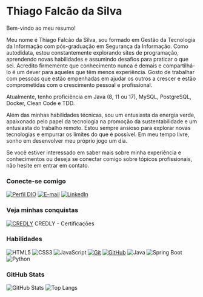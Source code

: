 # Thiago Falcão da Silva

Bem-vindo ao meu resumo!

Meu nome é Thiago Falcão da Silva, sou formado em Gestão da Tecnologia da Informação com pós-graduação em Segurança da Informação. Como autodidata, estou constantemente explorando sites de programação, aprendendo novas habilidades e assumindo desafios para praticar o que sei. Acredito firmemente que conhecimento nunca é demais e compartilhá-lo é um dever para aqueles que têm menos experiência. Gosto de trabalhar com pessoas que estão empenhadas em ajudar os outros a crescer e estão comprometidas com o crescimento pessoal e profissional.

Atualmente, tenho proficiência em Java (8, 11 ou 17), MySQL, PostgreSQL, Docker, Clean Code e TDD. 

Além das minhas habilidades técnicas, sou um entusiasta da energia verde, apaixonado pelo papel da tecnologia na promoção da sustentabilidade e um entusiasta do trabalho remoto. Estou sempre ansioso para explorar novas tecnologias e empurrar os limites do que é possível. Em meu tempo livre, sonho em desenvolver meu próprio jogo um dia.

Se você estiver interessado em saber mais sobre minha experiência e conhecimentos ou deseja se conectar comigo sobre tópicos profissionais, não hesite em entrar em contato.

### Conecte-se comigo

[![Perfil DIO](https://img.shields.io/badge/-Meu%20Perfil%20na%20DIO-30A3DC?style=for-the-badge)](https://web.dio.me/users/thiago_falcao86/)
[![E-mail](https://img.shields.io/badge/-Email-000?style=for-the-badge&logo=microsoft-outlook&logoColor=E94D5F)](mailto:thiago.falcao86@gmail.com)
[![LinkedIn](https://img.shields.io/badge/-LinkedIn-000?style=for-the-badge&logo=linkedin&logoColor=30A3DC)](https://www.linkedin.com/in/thiagofalcaosilva/)

### Veja minhas conquistas
[![CREDLY](https://info.credly.com/hubfs/Credly_images_2022/Logo.svg)](https://www.credly.com/users/thiago-falcao-da-silva) CREDLY - Certificações

### Habilidades

![HTML5](https://img.shields.io/badge/HTML-000?style=for-the-badge&logo=html5&logoColor=30A3DC)
![CSS3](https://img.shields.io/badge/CSS3-000?style=for-the-badge&logo=css3&logoColor=E94D5F)
![JavaScript](https://img.shields.io/badge/JavaScript-000?style=for-the-badge&logo=javascript&logoColor=30A3DC)
[![Git](https://img.shields.io/badge/Git-000?style=for-the-badge&logo=git&logoColor=E94D5F)](https://git-scm.com/doc)
[![GitHub](https://img.shields.io/badge/GitHub-000?style=for-the-badge&logo=github&logoColor=30A3DC)](https://docs.github.com/)
![Java](https://img.shields.io/badge/Java-ED8B00?style=for-the-badge&logo=openjdk&logoColor=white)
![Spring Boot](https://img.shields.io/badge/SpringBoot-6DB33F?style=flat-square&logo=Spring&logoColor=white)
![Python](https://img.shields.io/badge/python-3670A0?style=for-the-badge&logo=python&logoColor=ffdd54)

### GitHub Stats

![GitHub Stats](https://github-readme-stats.vercel.app/api?username=tfalc&theme=transparent&bg_color=000&border_color=30A3DC&show_icons=true&icon_color=30A3DC&title_color=E94D5F&text_color=FFF)
![Top Langs](https://github-readme-stats-git-masterrstaa-rickstaa.vercel.app/api/top-langs/?username=tfalc&layout=compact&bg_color=000&border_color=30A3DC&title_color=E94D5F&text_color=FFF)